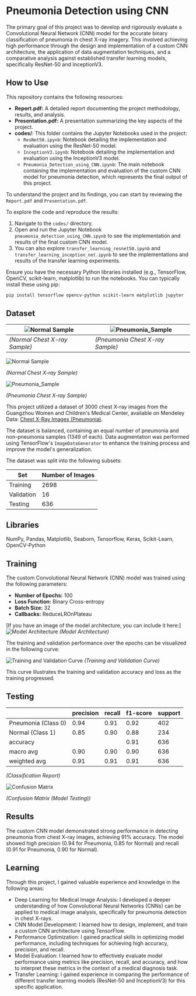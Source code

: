 # Pneumonia Detection using CNN

The primary goal of this project was to develop and rigorously evaluate a Convolutional Neural Network (CNN) model for the accurate binary classification of pneumonia in chest X-ray imagery. This involved achieving high performance through the design and implementation of a custom CNN architecture, the application of data augmentation techniques, and a comparative analysis against established transfer learning models, specifically ResNet-50 and InceptionV3.

## How to Use

This repository contains the following resources:

* **Report.pdf:** A detailed report documenting the project methodology, results, and analysis.
* **Presentation.pdf:** A presentation summarizing the key aspects of the project.
* **codes/**: This folder contains the Jupyter Notebooks used in the project:
    * `ResNet50.ipynb`: Notebook detailing the implementation and evaluation using the ResNet-50 model.
    * `InceptionV3.ipynb`: Notebook detailing the implementation and evaluation using the InceptionV3 model.
    * `Pneumonia_Detection_using_CNN.ipynb`: The main notebook containing the implementation and evaluation of the custom CNN model for pneumonia detection, which represents the final output of this project.

To understand the project and its findings, you can start by reviewing the `Report.pdf` and `Presentation.pdf`.

To explore the code and reproduce the results:

1.  Navigate to the `codes/` directory.
2.  Open and run the Jupyter Notebook `pneumonia_detection_using_CNN.ipynb` to see the implementation and results of the final custom CNN model.
3.  You can also explore `transfer_learning_resnet50.ipynb` and `transfer_learning_inception_net.ipynb` to see the implementations and results of the transfer learning experiments.

Ensure you have the necessary Python libraries installed (e.g., TensorFlow, OpenCV, scikit-learn, matplotlib) to run the notebooks. You can typically install these using pip:

```bash
pip install tensorflow opencv-python scikit-learn matplotlib jupyter
```

## Dataset

| ![Normal Sample](Normal_Sample_Data.png) | ![Pneumonia_Sample](Pneumonia_Sample_Data.png) |
|--|--|
| *(Normal Chest X-ray Sample)* | *(Pneumonia Chest X-ray Sample)* |

![Normal Sample](Normal_Sample_Data.png)

*(Normal Chest X-ray Sample)*

![Pneumonia_Sample](Pneumonia_Sample_Data.png)

*(Pneumonia Chest X-ray Sample)*

This project utilized a dataset of 3000 chest X-ray images from the Guangzhou Women and Children's Medical Center, available on Mendeley Data: [Chest X-Ray Images (Pneumonia)](https://data.mendeley.com/datasets/rscbjbr9sj/2).

The dataset is balanced, containing an equal number of pneumonia and non-pneumonia samples (1349 of each). Data augmentation was performed using TensorFlow's `ImageDataGenerator` to enhance the training process and improve the model's generalization.

The dataset was split into the following subsets:

| Set        | Number of Images |
|------------|------------------|
| Training   | 2698             |
| Validation | 16               |
| Testing    | 636              |

## Libraries

NumPy, Pandas, Matplotlib, Seaborn, Tensorflow, Keras, Scikit-Learn, OpenCV-Python


## Training

The custom Convolutional Neural Network (CNN) model was trained using the following parameters:

* **Number of Epochs:** 100
* **Loss Function:** Binary Cross-entropy
* **Batch Size:** 32
* **Callbacks:** ReduceLROnPlateau

[If you have an image of the model architecture, you can include it here:]
![Model Architecture](Pneumonia_CNN_Model.jpeg)
*(Model Architecture)*

The training and validation performance over the epochs can be visualized in the following curve:

![Training and Validation Curve](Training_Validation_Curve.jpeg)
*(Training and Validation Curve)*

This curve illustrates the training and validation accuracy and loss as the training progressed.

## Testing

   || precision | recall | f1-score | support |
   |--|--|--|--|--|
   | Pneumonia (Class 0) | 0.94 | 0.91 | 0.92 | 402 |
   | Normal (Class 1) | 0.85 | 0.90 | 0.88 | 234 |
   | accuracy ||| 0.91 | 636 |
   | macro avg | 0.90 | 0.90 | 0.90 | 636 |
   | weighted avg | 0.91 | 0.91 | 0.91 | 636 |
   
*(Classification Report)*

![Confusion Matrix](Confusion_Matrix.png)

*(Confusion Matrix (Model Testing))*

## Results

The custom CNN model demonstrated strong performance in detecting pneumonia from chest X-ray images, achieving 91% accuracy. The model showed high precision (0.94 for Pneumonia, 0.85 for Normal) and recall (0.91 for Pneumonia, 0.90 for Normal).

## Learning
Through this project, I gained valuable experience and knowledge in the following areas:
* Deep Learning for Medical Image Analysis: I developed a deeper understanding of how Convolutional Neural Networks (CNNs) can be applied to medical image analysis, specifically for pneumonia detection in chest X-rays.
* CNN Model Development: I learned how to design, implement, and train a custom CNN architecture using TensorFlow.
* Performance Optimization: I gained practical skills in optimizing model performance, including techniques for achieving high accuracy, precision, and recall.
* Model Evaluation: I learned how to effectively evaluate model performance using metrics like precision, recall, and accuracy, and how to interpret these metrics in the context of a medical diagnosis task.
* Transfer Learning: I gained experience in comparing the performance of different transfer learning models (ResNet-50 and InceptionV3) for this specific application.
